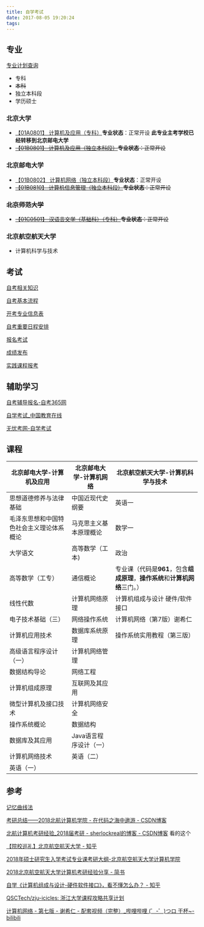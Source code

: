 ```yaml
---
title: 自学考试
date: 2017-08-05 19:20:24
tags:
---
```


## 专业

[专业计划查询](http://zkxcx.bjeea.cn/portal/zhxxcx.jsp)

- 专科
- ~~本科~~
- 独立本科段
- 学历硕士

### 北京大学 

- [【01A0801】 计算机及应用（专科）](http://zkxcx.bjeea.cn/portal/kszylb.jsp?zydm=01A0801&tab=1)**专业状态**：正常开设 **此专业主考学校已经转移到北京邮电大学**
- ~~[【01B0801】 计算机及应用（独立本科段）](http://zkxcx.bjeea.cn/portal/kszylb.jsp?zydm=01B0801&tab=1)**专业状态**：正常开设~~

### 北京邮电大学 

- [【01B0802】 计算机网络（独立本科段）](http://zkxcx.bjeea.cn/portal/kszylb.jsp?zydm=01B0802&tab=1)**专业状态**：正常开设
- ~~[【01B0810】 计算机信息管理（独立本科段）](http://zkxcx.bjeea.cn/portal/kszylb.jsp?zydm=01B0810&tab=1)**专业状态**：正常开设~~

### ~~北京师范大学~~

- ~~[【01C0501】 汉语言文学（基础科）（专科）](http://zkxcx.bjeea.cn/portal/kszylb.jsp?zydm=01C0501&tab=1)**专业状态**：正常开设~~

### 北京航空航天大学

- 计算机科学与技术



## 考试

[自考相关知识](https://www.bjeea.cn/html/selfstudy/rdwt/zkzs/)

[自考基本流程](https://www.bjeea.cn/html/selfstudy/rdwt/zklc/)

[开考专业信息表](https://www.bjeea.cn/html/selfstudy/zyxx/kkzy/)

[自考重要日程安排](https://www.bjeea.cn/html/selfstudy/dywz/2017/0901/67907.html)

[报名考试](https://www.bjeea.cn/html/selfstudy/rdwt/bmks/)

[成绩发布](https://www.bjeea.cn/html/selfstudy/cjfb/)

[实践课程报考](https://www.bjeea.cn/html/selfstudy/bmks/fbs/)



## 辅助学习

[自考辅导报名-自考365网](http://www.zikao365.com/zhuanye/)

[自学考试_中国教育在线](http://zikao.eol.cn/)

[无忧考网-自学考试](https://www.51test.net/zikao/)



## 课程

| 北京邮电大学-计算机及应用                | 北京邮电大学-计算机网络 | 北京航空航天大学-计算机科学与技术                            |
| ---------------------------------------- | ----------------------- | ------------------------------------------------------------ |
| 思想道德修养与法律基础                   | 中国近现代史纲要        | 英语一                                                       |
| 毛泽东思想和中国特色社会主义理论体系概论 | 马克思主义基本原理概论  | 数学一                                                       |
| 大学语文                                 | 高等数学（工本)         | 政治                                                         |
| 高等数学（工专）                         | 通信概论                | 专业课（代码是**961**，包含**组成原理**，**操作系统**和**计算机网络**三门。） |
| 线性代数                                 | 计算机网络原理          | 计算机组成与设计 硬件/软件接口                               |
| 电子技术基础（三）                       | 网络操作系统            | 计算机网络（第7版）谢希仁                                    |
| 计算机应用技术                           | 数据库系统原理          | 操作系统实用教程（第三版）                                   |
| 高级语言程序设计（一）                   | 计算机网络管理          |                                                              |
| 数据结构导论                             | 网络工程                |                                                              |
| 计算机组成原理                           | 互联网及其应用          |                                                              |
| 微型计算机及接口技术                     | 计算机网络安全          |                                                              |
| 操作系统概论                             | 数据结构                |                                                              |
| 数据库及其应用                           | Java语言程序设计（一）  |                                                              |
| 计算机网络技术                           | 英语（二）              |                                                              |
| 英语（一）                               |                         |                                                              |



## 参考

[记忆曲线法](http://kaoyan.xdf.cn/201405/9983693.html)

[考研总结——2018北航计算机学院 - 在代码之海中遨游 - CSDN博客](https://blog.csdn.net/ujingzanghai/article/details/79681939)

[北航计算机考研经验_2018届考研 - sherlockreal的博客 - CSDN博客](https://blog.csdn.net/qq_27161673/article/details/79706180) 看的这个

[【院校巡礼】北京航空航天大学 - 知乎](https://zhuanlan.zhihu.com/p/37905261)

[2018年硕士研究生入学考试专业课考研大纲-北京航空航天大学计算机学院](http://scse.buaa.edu.cn/info/1102/3297.htm)

[2018北京航空航天大学计算机考研经验分享 - 简书](https://www.jianshu.com/p/2bba22ed1561)

[自学《计算机组成与设计-硬件软件接口》，看不懂怎么办？ - 知乎](https://www.zhihu.com/question/21816008)

[QSCTech/zju-icicles: 浙江大学课程攻略共享计划](https://github.com/QSCTech/zju-icicles)



[计算机网络 - 第七版 - 谢希仁 - 配套视频（完整）_哔哩哔哩 (゜-゜)つロ 干杯~-bilibili](https://www.bilibili.com/video/av29803406/)